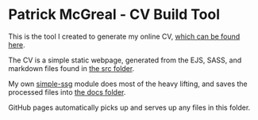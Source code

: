 # Patrick McGreal - CV Build Tool

This is the tool I created to generate my online CV, [which can be found here](https://patrick-mcgreal-dev.github.io/cv/).

The CV is a simple static webpage, generated from the EJS, SASS, and markdown files found in [the src folder](https://github.com/patrick-mcgreal-dev/cv/tree/master/src).

My own [simple-ssg](https://github.com/patrick-mcgreal-dev/simple-ssg) module does most of the heavy lifting, and saves the processed files into [the docs folder](https://github.com/patrick-mcgreal-dev/cv/tree/master/docs).

GitHub pages automatically picks up and serves up any files in this folder.